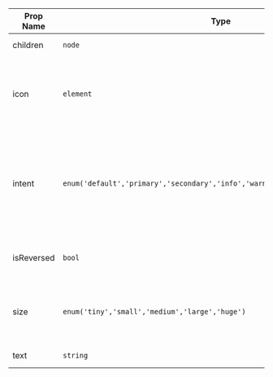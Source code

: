 | Prop Name | Type | Is Required | Default Value | Description |
|-|-|-|-|-|
| children| `node`| optional| `null`| Child Nodes.|
| icon| `element`| optional| `null`| An optional icon. Nested inline with the text when provided.|
| intent| `enum('default','primary','secondary','info','warning','positive','negative')`| optional| `'default'`| Sets the badge color scheme. One of `primary`, `secondary`, `positive`, `negative`, `warning`, `info`.|
| isReversed| `bool`| optional| `false`| Reverses the position of the icon and text.|
| size| `enum('tiny','small','medium','large','huge')`| optional| `'small'`| Sets the badge size. One of tiny, small, medium, large, huge.|
| text| `string`| optional| `null`| Sets the badge text.|